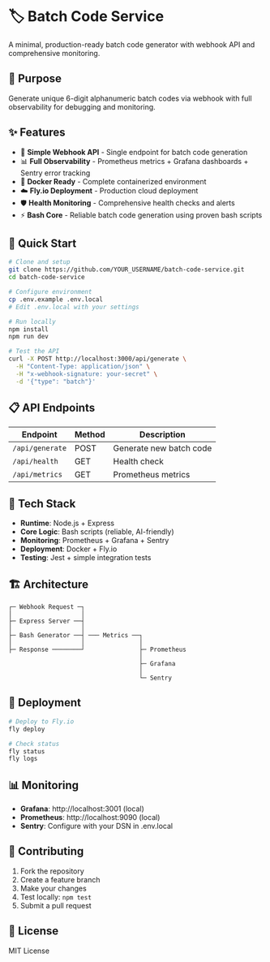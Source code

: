 # 🏷️ Batch Code Service

A minimal, production-ready batch code generator with webhook API and comprehensive monitoring.

## 🎯 Purpose

Generate unique 6-digit alphanumeric batch codes via webhook with full observability for debugging and monitoring.

## ✨ Features

- 🔗 **Simple Webhook API** - Single endpoint for batch code generation
- 📊 **Full Observability** - Prometheus metrics + Grafana dashboards + Sentry error tracking  
- 🐳 **Docker Ready** - Complete containerized environment
- ☁️ **Fly.io Deployment** - Production cloud deployment
- 🛡️ **Health Monitoring** - Comprehensive health checks and alerts
- ⚡ **Bash Core** - Reliable batch code generation using proven bash scripts

## 🚀 Quick Start

```bash
# Clone and setup
git clone https://github.com/YOUR_USERNAME/batch-code-service.git
cd batch-code-service

# Configure environment
cp .env.example .env.local
# Edit .env.local with your settings

# Run locally
npm install
npm run dev

# Test the API
curl -X POST http://localhost:3000/api/generate \
  -H "Content-Type: application/json" \
  -H "x-webhook-signature: your-secret" \
  -d '{"type": "batch"}'
```

## 📋 API Endpoints

| Endpoint | Method | Description |
|----------|--------|-------------|
| `/api/generate` | POST | Generate new batch code |
| `/api/health` | GET | Health check |
| `/api/metrics` | GET | Prometheus metrics |

## 🔧 Tech Stack

- **Runtime**: Node.js + Express
- **Core Logic**: Bash scripts (reliable, AI-friendly)
- **Monitoring**: Prometheus + Grafana + Sentry
- **Deployment**: Docker + Fly.io
- **Testing**: Jest + simple integration tests

## 🏗️ Architecture

```
┌─ Webhook Request ─┐
│                   │
├─ Express Server ──┤
│                   │
├─ Bash Generator ──┤ ─── Metrics ──┐
│                   │               │
├─ Response ────────┘               ├─ Prometheus
                                    │
                                    ├─ Grafana  
                                    │
                                    └─ Sentry
```

## 🚢 Deployment

```bash
# Deploy to Fly.io
fly deploy

# Check status
fly status
fly logs
```

## 📊 Monitoring

- **Grafana**: http://localhost:3001 (local)
- **Prometheus**: http://localhost:9090 (local) 
- **Sentry**: Configure with your DSN in .env.local

## 🤝 Contributing

1. Fork the repository
2. Create a feature branch
3. Make your changes
4. Test locally: `npm test`
5. Submit a pull request

## 📄 License

MIT License

